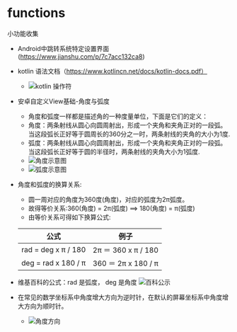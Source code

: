 # functions
小功能收集
+ Android中跳转系统特定设置界面(https://www.jianshu.com/p/7c7acc132ca8)
+ kotlin 语法文档（https://www.kotlincn.net/docs/kotlin-docs.pdf）
     + ![kotlin 操作符](https://p1-jj.byteimg.com/tos-cn-i-t2oaga2asx/gold-user-assets/2017/11/27/15ffcf5b7d7896c7~tplv-t2oaga2asx-watermark.awebp "操作符区别图")
+ 安卓自定义View基础-角度与弧度
     +  角度和弧度一样都是描述角的一种度量单位，下面是它们的定义：
     +  角度：两条射线从圆心向圆周射出，形成一个夹角和夹角正对的一段弧。当这段弧长正好等于圆周长的360分之一时，两条射线的夹角的大小为1度.
     +  弧度：两条射线从圆心向圆周射出，形成一个夹角和夹角正对的一段弧。当这段弧长正好等于圆的半径时，两条射线的夹角大小为1弧度.
     +  ![角度示意图](http://gcsblog.oss-cn-shanghai.aliyuncs.com/blog/2019-04-29-071103.jpg?gcssloop)
     +  ![弧度示意图](http://gcsblog.oss-cn-shanghai.aliyuncs.com/blog/2019-04-29-071104.jpg?gcssloop)
+ 角度和弧度的换算关系:
     + 圆一周对应的角度为360度(角度)，对应的弧度为2π弧度。
     + 故得等价关系:360(角度) = 2π(弧度) ==> 180(角度) = π(弧度)
     + 由等价关系可得如下换算公式:

  
  | 公式       | 例子  |
    | --------   | -----   |
    | rad = deg x π / 180        | 2π ＝ 360 x π / 180     | 
    | deg = rad x 180 / π        |360 ＝ 2π x 180 / π     | 
+ 维基百科的公式：rad 是弧度， deg 是角度
     ![百科公示](http://gcsblog.oss-cn-shanghai.aliyuncs.com/blog/2019-04-29-071106.jpg?gcssloop) 
+ 在常见的数学坐标系中角度增大方向为逆时针，在默认的屏幕坐标系中角度增大方向为顺时针。
     + ![角度方向](http://gcsblog.oss-cn-shanghai.aliyuncs.com/blog/2019-04-29-71107.jpg?gcssloop)
